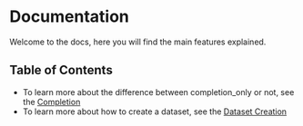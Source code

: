 # Documentation

Welcome to the docs, here you will find the main features explained.

## Table of Contents

* To learn more about the difference between completion_only or not, see the [Completion](https://github.com/giosullutrone/LLMSteerability/blob/main/docs/completion.md)
* To learn more about how to create a dataset, see the [Dataset Creation](https://github.com/giosullutrone/LLMSteerability/blob/main/docs/dataset_creation.md)